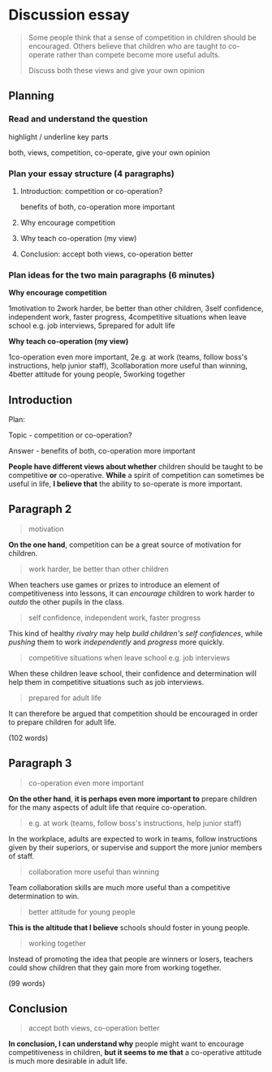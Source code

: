 # Discussion essay

> Some people think that a sense of competition in children should be encouraged. Others believe that children who are taught to co-operate rather than compete become more useful adults.
>
> Discuss both these views and give your own opinion

## Planning

### Read and understand the question

highlight / underline key parts

both, views, competition, co-operate, give your own opinion

### Plan your essay structure (4 paragraphs)

1. Introduction: competition or co-operation?

   benefits of both, co-operation more important

2. Why encourage competition

3. Why teach co-operation (my view)

4. Conclusion: accept both views, co-operation better

### Plan ideas for the two main paragraphs (6 minutes)

**Why encourage competition**

1motivation to 2work harder, be better than other children, 3self confidence, independent work, faster progress, 4competitive situations when leave school e.g. job interviews, 5prepared for adult life

**Why teach co-operation (my view)**

1co-operation even more important, 2e.g. at work (teams, follow boss's instructions, help junior staff), 3collaboration more useful than winning, 4better attitude for young people, 5working together

## Introduction

Plan:

Topic - competition or co-operation?

Answer - benefits of both, co-operation more important

**People have different views about whether** children should be taught to be competitive **or** co-operative. **While** a spirit of competition can sometimes be useful in life, **I believe that** the ability to so-operate is more important.

## Paragraph 2

> motivation

**On the one hand**, competition can be a great source of motivation for children. 

> work harder, be better than other children

When teachers use games or prizes to introduce an element of competitiveness into lessons, it can *encourage* children to work harder to *outdo* the other pupils in the class.

> self confidence, independent work, faster progress

This kind of healthy *rivalry* may help *build children's self confidences*, while *pushing* them to work *independently* and *progress* more quickly.

> competitive situations when leave school e.g. job interviews

When these children leave school, their confidence and determination will help them in competitive situations such as job interviews.

> prepared for adult life

It can therefore be argued that competition should be encouraged in order to prepare children for adult life.

(102 words)

## Paragraph 3

> co-operation even more important

**On the other hand**, **it is perhaps even more important to** prepare children for the many aspects of adult life that require co-operation.

> e.g. at work (teams, follow boss's instructions, help junior staff)

In the workplace, adults are expected to work in teams, follow instructions given by their superiors, or supervise and support the more junior members of staff.

> collaboration more useful than winning

Team collaboration skills are much more useful than a competitive determination to win.

> better attitude for young people

**This is the altitude that I believe** schools should foster in young people.

> working together

Instead of promoting the idea that people are winners or losers, teachers could show children that they gain more from working together.

(99 words)

## Conclusion

> accept both views, co-operation better

**In conclusion, I can understand why** people might want to  encourage competitiveness in children, **but it seems to me that** a co-operative attitude is much more desirable in adult life.